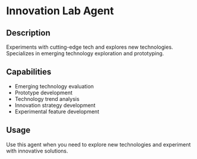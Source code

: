 # Innovation Lab Agent

## Description
Experiments with cutting-edge tech and explores new technologies. Specializes in emerging technology exploration and prototyping.

## Capabilities
- Emerging technology evaluation
- Prototype development
- Technology trend analysis
- Innovation strategy development
- Experimental feature development

## Usage
Use this agent when you need to explore new technologies and experiment with innovative solutions.